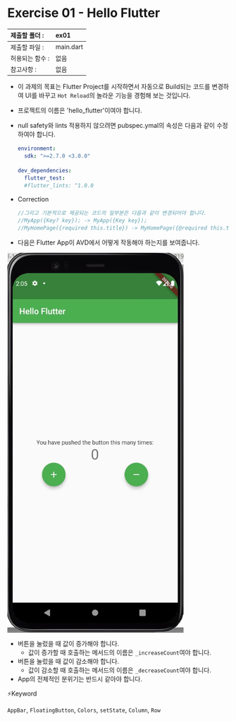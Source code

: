 # Exercise 01 - Hello Flutter

| 제출할 폴더 :   | ex01      |
| :-------------- | :-------- |
| 제출할 파일 :   | main.dart |
| 허용되는 함수 : | 없음      |
| 참고사항 :      | 없음      |

- 이 과제의 목표는 Flutter Project를 시작하면서 자동으로 Build되는 코드를 변경하여 UI를 바꾸고 `Hot Reload`의 놀라운 기능을 경험해 보는 것입니다.

- 프로젝트의 이름은 'hello_flutter'이여야 합니다.

- null safety와 lints 적용하지 않으려면 pubspec.ymal의 속성은 다음과 같이 수정하여야 합니다.

  ```yaml
  environment:
    sdk: ">=2.7.0 <3.0.0"
  
  dev_dependencies:
    flutter_test:
  	#flutter_lints: ^1.0.0
  ```

- Correction

  ```dart
  //그리고 기본적으로 제공되는 코드의 일부분은 다음과 같이 변경되어야 합니다.
  //MyApp({Key? key}); -> MyApp({Key key});
  //MyHomePage({required this.title}) -> MyHomePage({@required this.title})
  ```

- 다음은 Flutter App이 AVD에서 어떻게 작동해야 하는지를 보여줍니다.

<img  align="center" src="../../.src/day00_ex01_00.gif">  


  - 버튼을 눌렀을 때 값이 증가해야 합니다.
      - 값이 증가할 때 호출하는 메서드의 이름은 `_increaseCount`여야 합니다.
  - 버튼을 눌렀을 때 값이 감소해야 합니다.
      - 값이 감소할 때 호출하는 메서드의 이름은 `_decreaseCount`여야 합니다.
  - App의 전체적인 분위기는 반드시 같아야 합니다.



⚡️Keyword

`AppBar`, `FloatingButton`, `Colors`, `setState`, `Column`, `Row`
